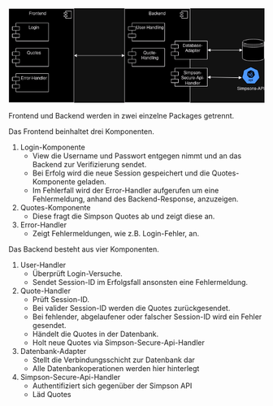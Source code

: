 <img src="hanseatic-coding-challange.drawio.png">

Frontend und Backend werden in zwei einzelne Packages getrennt.

Das Frontend beinhaltet drei Komponenten. 
1. Login-Komponente 
   - View die Username und Passwort entgegen nimmt und an das Backend zur Verifizierung sendet.
   - Bei Erfolg wird die neue Session gespeichert und die Quotes-Komponente geladen.
   - Im Fehlerfall wird der Error-Handler aufgerufen um eine Fehlermeldung, anhand des Backend-Response, anzuzeigen.
2. Quotes-Komponente 
   - Diese fragt die Simpson Quotes ab und zeigt diese an.
3. Error-Handler
   - Zeigt Fehlermeldungen, wie z.B. Login-Fehler, an.

Das Backend besteht aus vier Komponenten.
1. User-Handler
   - Überprüft Login-Versuche.
   - Sendet Session-ID im Erfolgsfall ansonsten eine Fehlermeldung.
2. Quote-Handler
   - Prüft Session-ID.
   - Bei valider Session-ID werden die Quotes zurückgesendet.
   - Bei fehlender, abgelaufener oder falscher Session-ID wird ein Fehler gesendet.
   - Händelt die Quotes in der Datenbank.
   - Holt neue Quotes via Simpson-Secure-Api-Handler
3. Datenbank-Adapter
   - Stellt die Verbindungsschicht zur Datenbank dar
   - Alle Datenbankoperationen werden hier hinterlegt
4. Simpson-Secure-Api-Handler
   - Authentifiziert sich gegenüber der Simpson API
   - Läd Quotes